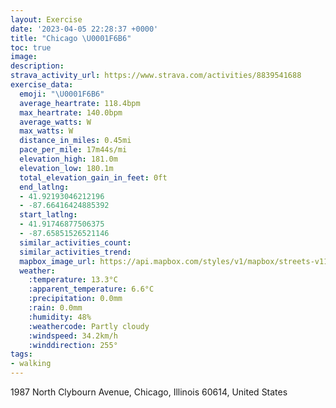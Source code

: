 ```yaml
---
layout: Exercise
date: '2023-04-05 22:28:37 +0000'
title: "Chicago \U0001F6B6"
toc: true
image:
description:
strava_activity_url: https://www.strava.com/activities/8839541688
exercise_data:
  emoji: "\U0001F6B6"
  average_heartrate: 118.4bpm
  max_heartrate: 140.0bpm
  average_watts: W
  max_watts: W
  distance_in_miles: 0.45mi
  pace_per_mile: 17m44s/mi
  elevation_high: 181.0m
  elevation_low: 180.1m
  total_elevation_gain_in_feet: 0ft
  end_latlng:
  - 41.92193046212196
  - -87.66416424885392
  start_latlng:
  - 41.91746877506375
  - -87.65851526521146
  similar_activities_count:
  similar_activities_trend:
  mapbox_image_url: https://api.mapbox.com/styles/v1/mapbox/streets-v11/static/path-5+787af2-1.0(giz~Ftf%60vOqCdEGJI%3FALYf%40gEvG),pin-s-s+e5b22e(-87.66075,41.91908),pin-s-f+89ae00(-87.66347,41.92104)/auto/800x800?access_token=pk.eyJ1Ijoiam9zaGJlY2ttYW4iLCJhIjoiY205eWR2aDd1MWZ6djJrbXc4a3M0bWZleiJ9.XiG9OWkNcZk2QzjJbxLB4A
  weather:
    :temperature: 13.3°C
    :apparent_temperature: 6.6°C
    :precipitation: 0.0mm
    :rain: 0.0mm
    :humidity: 48%
    :weathercode: Partly cloudy
    :windspeed: 34.2km/h
    :winddirection: 255°
tags:
- walking
---
```

1987 North Clybourn Avenue, Chicago, Illinois 60614, United States
